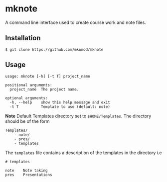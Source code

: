 
# mknote

A command line interface used to create course work and note files.

## Installation

```
$ git clone https://github.com/mkomod/mknote
```

## Usage

```
usage: mknote [-h] [-t T] project_name

positional arguments:
  project_name  The project name.

optional arguments:
  -h, --help    show this help message and exit
  -t T          Template to use (default: note)
```

**Note** Default Templates directory set to `$HOME/Templates`. The directory should be of the form

```
Templates/
    - note/
    - pres/
    - templates
```

The `templates` file contains a description of the templates in the directory i.e

```
# templates

note	Note taking
pres	Presentations
```

